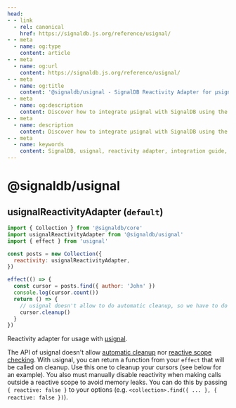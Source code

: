 ```yaml
---
head:
- - link
  - rel: canonical
    href: https://signaldb.js.org/reference/usignal/
- - meta
  - name: og:type
    content: article
- - meta
  - name: og:url
    content: https://signaldb.js.org/reference/usignal/
- - meta
  - name: og:title
    content: '@signaldb/usignal - SignalDB Reactivity Adapter for µsignal'
- - meta
  - name: og:description
    content: Discover how to integrate µsignal with SignalDB using the reactivity adapter for seamless reactive database integration.
- - meta
  - name: description
    content: Discover how to integrate µsignal with SignalDB using the reactivity adapter for seamless reactive database integration.
- - meta
  - name: keywords
    content: SignalDB, usignal, reactivity adapter, integration guide, JavaScript, TypeScript, manual cleanup, reactivity scope, @signaldb/usignal
---
```

# @signaldb/usignal

## usignalReactivityAdapter (`default`)

```js
import { Collection } from '@signaldb/core'
import usignalReactivityAdapter from '@signaldb/usignal'
import { effect } from 'usignal'

const posts = new Collection({
  reactivity: usignalReactivityAdapter,
})

effect(() => {
  const cursor = posts.find({ author: 'John' })
  console.log(cursor.count())
  return () => {
    // usignal doesn't allow to do automatic cleanup, so we have to do it ourself
    cursor.cleanup()
  }
})
```

Reactivity adapter for usage with [µsignal](https://github.com/WebReflection/usignal).

The API of usignal doesn't allow [automatic cleanup](/reference/core/createreactivityadapter/#ondispose-callback-void-dependency-dependency) nor [reactive scope checking](/reference/core/createreactivityadapter/#isinscope-dependency-dependency-boolean).
With usignal, you can return a function from your `effect` that will be called on cleanup. Use this one to cleanup your cursors (see below for an example).
You also must manually disable reactivity when making calls outside a reactive scope to avoid memory leaks. You can do this by passing `{ reactive: false }` to your options (e.g. `<collection>.find({ ... }, { reactive: false })`).
